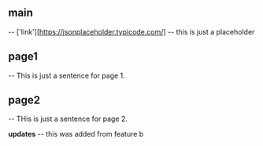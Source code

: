 **main** 
--- 
-- ['link'][https://jsonplaceholder.typicode.com/]
-- this is just a placeholder

**page1**
--- 
-- This is just a sentence for page 1. 

**page2** 
--- 
-- THis is just a sentence for page 2. 

**updates**
-- this was added from feature b